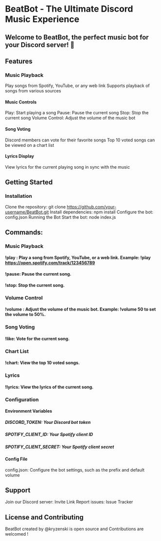 # BeatBot - The Ultimate Discord Music Experience
## Welcome to BeatBot, the perfect music bot for your Discord server! 🤘

## Features

### Music Playback
Play songs from Spotify, YouTube, or any web link
Supports playback of songs from various sources

#### Music Controls
Play: Start playing a song
Pause: Pause the current song
Stop: Stop the current song
Volume Control: Adjust the volume of the music bot

#### Song Voting
Discord members can vote for their favorite songs
Top 10 voted songs can be viewed on a chart list

#### Lyrics Display
View lyrics for the current playing song in sync with the music

## Getting Started

### Installation
Clone the repository: git clone https://github.com/your-username/BeatBot.git
Install dependencies: npm install
Configure the bot: config.json
Running the Bot
Start the bot: node index.js

## Commands:
### Music Playback
#### !play <url>: Play a song from Spotify, YouTube, or a web link. Example: !play https://open.spotify.com/track/123456789
#### !pause: Pause the current song.
#### !stop: Stop the current song.

### Volume Control
#### !volume <volume>: Adjust the volume of the music bot. Example: !volume 50 to set the volume to 50%.
### Song Voting
#### !like: Vote for the current song.

### Chart List
#### !chart: View the top 10 voted songs.

### Lyrics
#### !lyrics: View the lyrics of the current song.

### Configuration
#### Environment Variables
##### DISCORD_TOKEN: Your Discord bot token
##### SPOTIFY_CLIENT_ID: Your Spotify client ID
##### SPOTIFY_CLIENT_SECRET: Your Spotify client secret
#### Config File
config.json: Configure the bot settings, such as the prefix and default volume

## Support
Join our Discord server: Invite Link
Report issues: Issue Tracker

## License and Contributing
BeatBot created by @kryzenski is open source and Contributions are welcomed !
